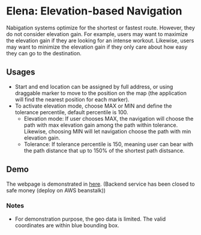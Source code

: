 # Elena: Elevation-based Navigation
Nabigation systems optimize for the shortest or fastest route. However, they do not consider elevation gain. For example, users may want to maximize the elevation gain if they are looking for an intense workout. Likewise, users may want to minimize the elevation gain if they only care about how easy they can go to the destination.

## Usages

* Start and end location can be assigned by full address, or using draggable marker to move to the position on the map (the application will find the nearest position for each marker).
* To activate elevation mode, choose MAX or MIN and define the tolerance percentile, default percentile is 100. 
	* Elevation mode: If user chooses MAX, the navigation will choose the path with max elevation gain among the path within tolerance. Likewise, choosing MIN will let navigation choose the path with min elevation gain.
	* Tolerance: If tolerance percentile is 150, meaning user can bear with the path distance that up to 150% of the shortest path distsance.

## Demo

The webpage is demonstrated in [here](https://kwyuyu.github.io/Elena-frontend/). (Backend service has been closed to safe money (deploy on AWS beanstalk))

### Notes
* For demonstration purpose, the geo data is limited. The valid coordinates are within blue bounding box.
